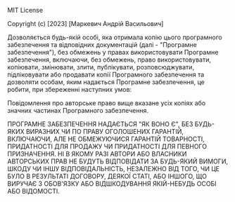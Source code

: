 MIT License

Copyright (c) [2023] [Маркевич Андрій Васильович]

Дозволяється будь-якій особі, яка отримала копію цього програмного забезпечення та відповідних документацій (далі - "Програмне забезпечення"), без обмежень у правах використовувати Програмне забезпечення, включаючи, без обмежень, право використовувати, копіювати, змінювати, злити, публікувати, розповсюджувати, підліковувати або продавати копії Програмного забезпечення та дозволяти особам, яким надається Програмне забезпечення, це робити, при збереженні наступних умов:

Повідомлення про авторське право вище вказане усіх копіях або значних частинах Програмного забезпечення.

ПРОГРАМНЕ ЗАБЕЗПЕЧЕННЯ НАДАЄТЬСЯ "ЯК ВОНО Є", БЕЗ БУДЬ-ЯКИХ ВИРАЗНИХ ЧИ ПО ПРАВУ ОГОЛОШЕНИХ ГАРАНТІЙ, ВКЛЮЧАЮЧИ, АЛЕ НЕ ОБМЕЖУЮЧИСЯ ГАРАНТІЙ ТОВАРНОСТІ, ПРИДАТНОСТІ ДЛЯ ПРОДАЖУ ЧИ ПРИДАТНОСТІ ДЛЯ ПЕВНОГО ПРИЗНАЧЕННЯ. НІ В ЯКОМУ РАЗІ АВТОРИ АБО ВЛАСНИКИ АВТОРСЬКИХ ПРАВ НЕ БУДУТЬ ВІДПОВІДАТИ ЗА БУДЬ-ЯКИЙ ВИМОГИ, ШКОДУ ЧИ ІНШУ ВІДПОВІДАЛЬНІСТЬ, НЕЗАЛЕЖНО ВІД ТОГО, ЧИ ЦЕ БУЛО В РЕЗУЛЬТАТІ ДОГОВОРУ, ДЕЯКОЇ СТАТІ, АБО ІНШОГО, ЩО ВИРУЧАЄ З ОБОВ'ЯЗКУ АБО ВІДШКОДУВАННЯ ЯКІЙ-НЕБУДЬ ОСОБІ АБО ВІДОМОСТІ.
